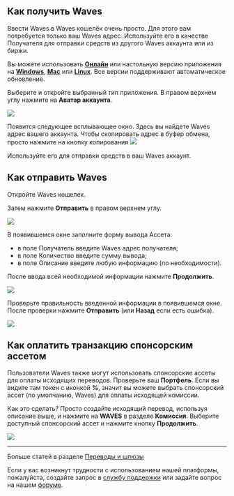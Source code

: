 ## Как получить Waves

Ввести Waves в Waves кошелёк очень просто.
Для этого вам потребуется только ваш Waves адрес. Используйте его в качестве Получателя для отправки средств из другого Waves аккаунта или из биржи.

Вы можете использовать [**Онлайн**](https://dex.wavesplatform.com) или настольную версию приложения на [**Windows**](https://wavesplatform.com/files/WavesClient-win.zip), [**Mac**](https://wavesplatform.com/files/WavesClient-mac.dmg) или [**Linux**](https://wavesplatform.com/files/WavesClient-linux.deb). Все версии поддерживают автоматическое обновление.

Выберите и откройте выбранный тип приложения. В правом верхнем углу нажмите на **Аватар аккаунта**.

![](/_assets/asset_transfers_05.png)

Появится следующее всплывающее окно. Здесь вы найдете Waves адрес вашего аккаунта. Чтобы скопировать адрес в буфер обмена, просто нажмите на кнопку копирования ![](/_assets/waves_address_02.png)

Используйте его для отправки средств в ваш Waves аккаунт.

## Как отправить Waves

Откройте Waves кошелек.

Затем нажмите **Отправить** в правом верхнем углу.

![](/_assets/asset_transfers_01.png)

В появившемся окне заполните форму вывода Ассета:

- в поле Получатель введите Waves адрес получателя;
- в поле Количество введите сумму вывода;
- в поле Описание введите любую информацию (по необходимости).

После ввода всей необходимой информации нажмите **Продолжить**.

![](/_assets/waves_transfers_02.png)

Проверьте правильность введенной информации в появившемся окне.
После проверки нажмите **Отправить** (или **Назад** если есть ошибка).

![](/_assets/waves_transfers_03.png)

## Как оплатить транзакцию спонсорским ассетом

Пользователи Waves также могут использовать спонсорские ассеты для оплаты исходящих переводов. Проверьте ваш **Портфель**. Если вы видите там токен с иконкой **%**, значит вы можете выбрать спонсорский ассет (по умолчанию, Waves) для оплаты исходящей комиссии.

Как это сделать? Просто создайте исходящий перевод, используя описание выше, и нажмите на **WAVES** в разделе **Комиссия**.
Выберите доступный спонсорский ассет и нажмите кнопку **Продолжить**.

![](/_assets/transaction_fee.png)

___

Больше статей в разделе [Переводы и шлюзы](/waves-client/wallet-management.md)

Если у вас возникнут трудности с использованием нашей платформы, пожалуйста, создайте запрос в [службу поддержки](https://support.wavesplatform.com/) или задайте вопрос на нашем [форуме](https://forum.wavesplatform.com/).
